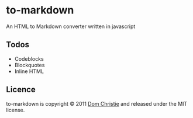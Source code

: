 # to-markdown

An HTML to Markdown converter written in javascript

## Todos

* Codeblocks
* Blockquotes
* Inline HTML

## Licence

to-markdown is copyright &copy; 2011 [Dom Christie](http://domchristie.co.uk) and released under the MIT license.